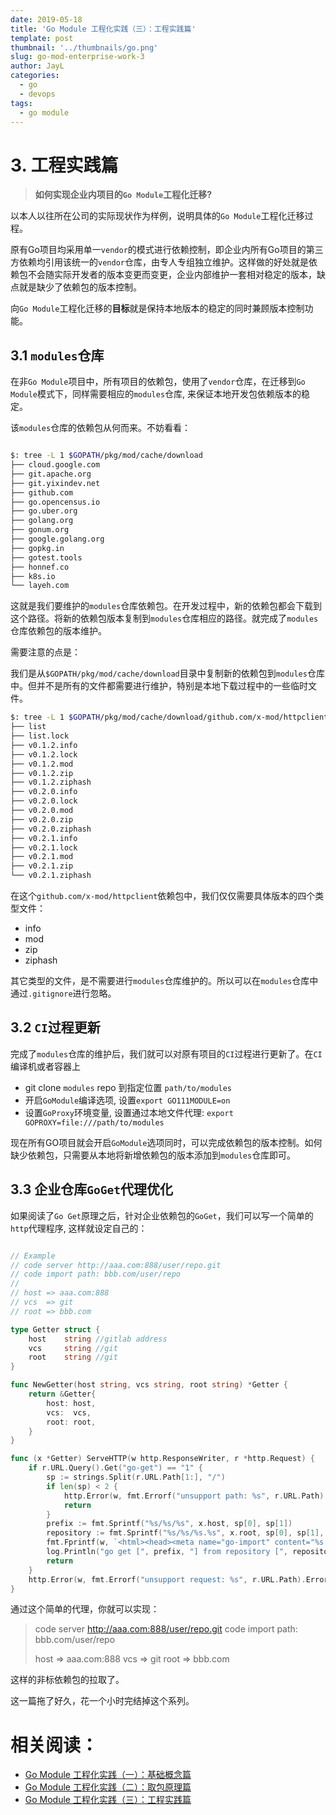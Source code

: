 ```yaml
---
date: 2019-05-18
title: 'Go Module 工程化实践（三）：工程实践篇'
template: post
thumbnail: '../thumbnails/go.png'
slug: go-mod-enterprise-work-3
author: JayL
categories:
  - go
  - devops
tags:
  - go module
---
```


# 3. 工程实践篇

> **如何实现企业内项目的`Go Module`工程化迁移?**

以本人以往所在公司的实际现状作为样例，说明具体的`Go Module`工程化迁移过程。

原有Go项目均采用单一`vendor`的模式进行依赖控制，即企业内所有Go项目的第三方依赖均引用该统一的`vendor`仓库，由专人专组独立维护。这样做的好处就是依赖包不会随实际开发者的版本变更而变更，企业内部维护一套相对稳定的版本，缺点就是缺少了依赖包的版本控制。

向`Go Module`工程化迁移的**目标**就是保持本地版本的稳定的同时兼顾版本控制功能。

## 3.1 `modules`仓库

在非`Go Module`项目中，所有项目的依赖包，使用了`vendor`仓库，在迁移到`Go Module`模式下，同样需要相应的`modules`仓库, 来保证本地开发包依赖版本的稳定。

该`modules`仓库的依赖包从何而来。不妨看看：

````bash

$: tree -L 1 $GOPATH/pkg/mod/cache/download
├── cloud.google.com
├── git.apache.org
├── git.yixindev.net
├── github.com
├── go.opencensus.io
├── go.uber.org
├── golang.org
├── gonum.org
├── google.golang.org
├── gopkg.in
├── gotest.tools
├── honnef.co
├── k8s.io
└── layeh.com
````

这就是我们要维护的`modules`仓库依赖包。在开发过程中，新的依赖包都会下载到这个路径。将新的依赖包版本复制到`modules`仓库相应的路径。就完成了`modules`仓库依赖包的版本维护。

需要注意的点是：

我们是从`$GOPATH/pkg/mod/cache/download`目录中复制新的依赖包到`modules`仓库中。但并不是所有的文件都需要进行维护，特别是本地下载过程中的一些临时文件。

````bash
$: tree -L 1 $GOPATH/pkg/mod/cache/download/github.com/x-mod/httpclient/@v/
├── list
├── list.lock
├── v0.1.2.info
├── v0.1.2.lock
├── v0.1.2.mod
├── v0.1.2.zip
├── v0.1.2.ziphash
├── v0.2.0.info
├── v0.2.0.lock
├── v0.2.0.mod
├── v0.2.0.zip
├── v0.2.0.ziphash
├── v0.2.1.info
├── v0.2.1.lock
├── v0.2.1.mod
├── v0.2.1.zip
└── v0.2.1.ziphash
````

在这个`github.com/x-mod/httpclient`依赖包中，我们仅仅需要具体版本的四个类型文件：

- info
- mod
- zip
- ziphash

其它类型的文件，是不需要进行`modules`仓库维护的。所以可以在`modules`仓库中通过`.gitignore`进行忽略。

## 3.2 `CI`过程更新

完成了`modules`仓库的维护后，我们就可以对原有项目的`CI`过程进行更新了。在`CI`编译机或者容器上

- git clone `modules` repo 到指定位置 `path/to/modules`
- 开启`GoModule`编译选项, 设置`export GO111MODULE=on`
- 设置`GoProxy`环境变量, 设置通过本地文件代理: `export GOPROXY=file:///path/to/modules`
   
现在所有GO项目就会开启`GoModule`选项同时，可以完成依赖包的版本控制。如何缺少依赖包，只需要从本地将新增依赖包的版本添加到`modules`仓库即可。

## 3.3 企业仓库`GoGet`代理优化

如果阅读了`Go Get`原理之后，针对企业依赖包的`GoGet`，我们可以写一个简单的`http`代理程序, 这样就设定自己的：

````go

// Example
// code server http://aaa.com:888/user/repo.git
// code import path: bbb.com/user/repo
// 
// host => aaa.com:888
// vcs  => git
// root => bbb.com

type Getter struct {
	host    string //gitlab address
	vcs     string //git
	root    string //git
}

func NewGetter(host string, vcs string, root string) *Getter {
	return &Getter{
		host: host,
		vcs:  vcs,
		root: root,
	}
}

func (x *Getter) ServeHTTP(w http.ResponseWriter, r *http.Request) {
	if r.URL.Query().Get("go-get") == "1" {
		sp := strings.Split(r.URL.Path[1:], "/")
		if len(sp) < 2 {
			http.Error(w, fmt.Errorf("unsupport path: %s", r.URL.Path).Error(), http.StatusBadRequest)
			return
		}
		prefix := fmt.Sprintf("%s/%s/%s", x.host, sp[0], sp[1])
		repository := fmt.Sprintf("%s/%s/%s.%s", x.root, sp[0], sp[1], x.vcs)
		fmt.Fprintf(w, `<html><head><meta name="go-import" content="%s %s %s" /></head></html>`, prefix, x.vcs, repository)
		log.Println("go get [", prefix, "] from repository [", repository, "].")
		return
	}
	http.Error(w, fmt.Errorf("unsupport request: %s", r.URL.Path).Error(), http.StatusBadRequest)
}
````  
通过这个简单的代理，你就可以实现：

> code server http://aaa.com:888/user/repo.git
> code import path: bbb.com/user/repo
> 
> host => aaa.com:888
> vcs  => git
> root => bbb.com

这样的非标依赖包的拉取了。

这一篇拖了好久，花一个小时完结掉这个系列。

# 相关阅读：

- [Go Module 工程化实践（一）：基础概念篇](/go-mod-enterprise-work-1/)
- [Go Module 工程化实践（二）：取包原理篇](/go-mod-enterprise-work-2/)
- [Go Module 工程化实践（三）：工程实践篇](/go-mod-enterprise-work-3/)
